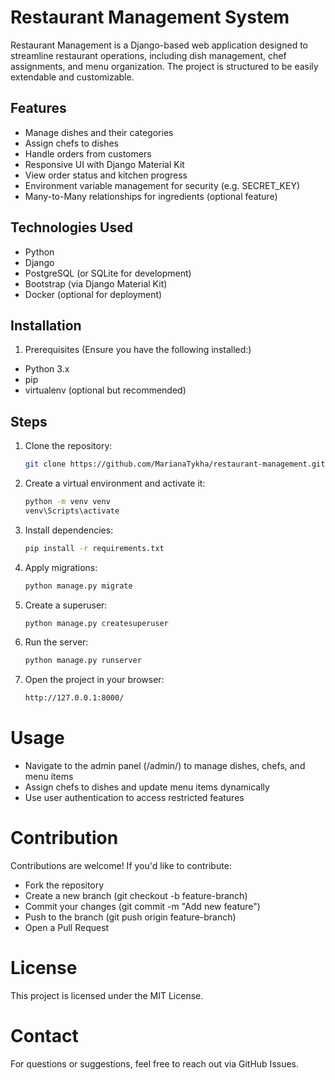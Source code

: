 # Restaurant Management System

Restaurant Management is a Django-based web application designed to streamline
restaurant operations, including dish management, chef assignments,  and menu organization.
The project is structured to be easily extendable and customizable.

## Features

- Manage dishes and their categories
- Assign chefs to dishes
- Handle orders from customers
- Responsive UI with Django Material Kit
- View order status and kitchen progress
- Environment variable management for security (e.g. SECRET_KEY)
- Many-to-Many relationships for ingredients (optional feature)

## Technologies Used
- Python
- Django
- PostgreSQL (or SQLite for development)
- Bootstrap (via Django Material Kit)
- Docker (optional for deployment)

## Installation

1. Prerequisites (Ensure you have the following installed:)
- Python 3.x
- pip
- virtualenv (optional but recommended)

## Steps

1. Clone the repository:
   ```bash
   git clone https://github.com/MarianaTykha/restaurant-management.git cd restaurant-management
   
2. Create a virtual environment and activate it:
   ```bash
   python -m venv venv
   venv\Scripts\activate

3. Install dependencies:
    ```bash
   pip install -r requirements.txt
   
4. Apply migrations:
    ```bash
   python manage.py migrate

5. Create a superuser:
    ```bash
   python manage.py createsuperuser

6. Run the server:
    ```bash
   python manage.py runserver
   
7. Open the project in your browser:
    ```bash
   http://127.0.0.1:8000/
   
# Usage

- Navigate to the admin panel (/admin/) to manage dishes, chefs, and menu items
- Assign chefs to dishes and update menu items dynamically
- Use user authentication to access restricted features

# Contribution

Contributions are welcome! If you'd like to contribute:
- Fork the repository
- Create a new branch (git checkout -b feature-branch)
- Commit your changes (git commit -m "Add new feature")
- Push to the branch (git push origin feature-branch)
- Open a Pull Request

# License

This project is licensed under the MIT License.

# Contact
For questions or suggestions, feel free to reach out via GitHub Issues.